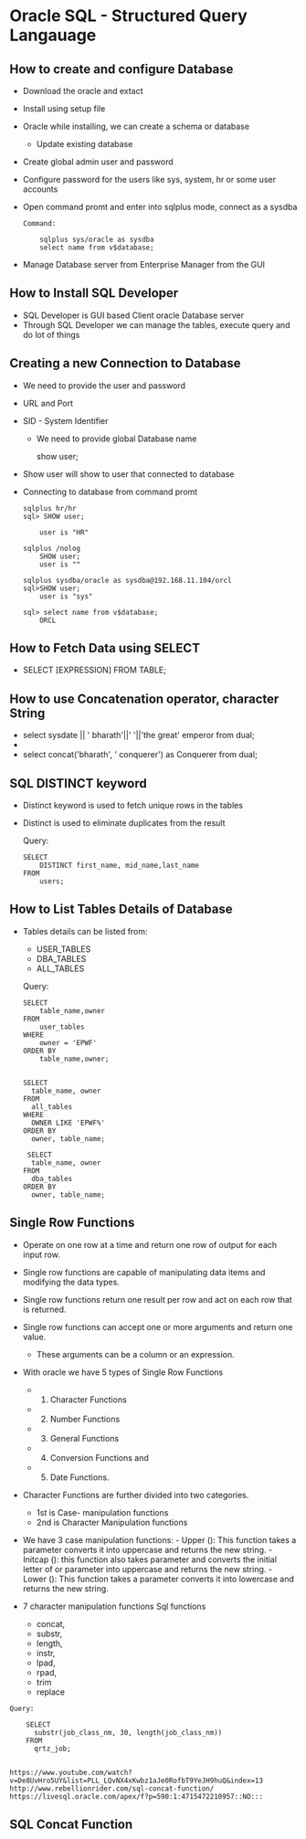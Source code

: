 # Oracle SQL - Structured Query Langauage



## How to create and configure Database

-	Download the oracle and extact
-	Install using setup file
-	Oracle while installing, we can create a schema or database
	-	Update existing database
-	Create global admin user and password
-	Configure password for the users like sys, system, hr or some user accounts
-	Open command promt and enter into sqlplus mode, connect as a sysdba
		
		Command:
		
			sqlplus sys/oracle as sysdba
			select name from v$database; 
			
-	Manage Database server from Enterprise Manager from the GUI


## How to Install SQL Developer

-	SQL Developer is GUI based Client oracle Database server
-	Through SQL Developer we can manage the tables, execute query and do lot of things


## Creating a new Connection to Database 

-	We need to provide the user and password
-	URL and Port
-	SID - System Identifier
	-	We need to provide global Database name
	
	
		show user;
-	Show user will show to user that connected to database
-	Connecting to database from command promt
			
			
		sqlplus hr/hr
		sql> SHOW user;
		
			user is "HR"
			
		sqlplus /nolog
			SHOW user;
			user is ""
		
		sqlplus sysdba/oracle as sysdba@192.168.11.104/orcl
		sql>SHOW user;
			user is "sys"
		
		sql> select name from v$database;
			ORCL
			
##	How to Fetch Data using SELECT

-	SELECT [EXPRESSION] FROM TABLE;

## How to use Concatenation operator, character String

-	select sysdate || ' bharath'||' '||'the great'  emperor from dual;
-	
-	select concat('bharath', ' conquerer') as Conquerer from dual;


##	SQL DISTINCT keyword

-	Distinct keyword is used to fetch unique rows in the tables
-	Distinct is used to eliminate duplicates from the result

	Query:
	
		SELECT
			DISTINCT first_name, mid_name,last_name
		FROM
			users;

## How to List Tables Details of Database
	
-	Tables details can be listed from:
	-	USER_TABLES
	-	DBA_TABLES
	-	ALL_TABLES
	
	Query:
	
		SELECT 
			table_name,owner
		FROM
			user_tables
		WHERE 
			owner = 'EPWF'
		ORDER BY
			table_name,owner;
			
		
		SELECT 
		  table_name, owner
		FROM
		  all_tables
		WHERE
		  OWNER LIKE 'EPWF%'
		ORDER BY
		  owner, table_name;
		  
		 SELECT
		  table_name, owner
		FROM
		  dba_tables
		ORDER BY
		  owner, table_name;
		  
		  
##	Single Row Functions

-	Operate on one row at a time and return one row of output for each input row.
-	Single row functions are capable of manipulating data items and modifying the data types. 
-	Single row functions return one result per row and act on each row that is returned.
-	Single row functions can accept one or more arguments and return one value.
	-	These arguments can be a column or an expression.

-	With oracle we have 5 types of Single Row Functions 
	-	1. Character Functions
	-	2. Number Functions
	-	3. General Functions
	-	4. Conversion Functions and
	-	5. Date Functions.
-	Character Functions are further divided into two categories.
	-	1st is Case- manipulation functions  
	-	2nd is Character Manipulation functions
 
-	We have 3 case manipulation functions:
		-	Upper (): This function takes a parameter converts it into uppercase and returns the new string.
		-	Initcap ():  this function also takes parameter and converts the initial letter of or parameter into uppercase and returns the new string.
		-	Lower (): This function takes a parameter converts it into lowercase and returns the new string.
-	 7 character manipulation functions Sql functions 
		-	concat, 
		-	substr,
		-	length, 
		-	instr, 
		-	lpad, 
		-	rpad, 
		-	trim 
		-	replace
		
	Query:

		SELECT 
		  substr(job_class_nm, 30, length(job_class_nm))
		FROM
		  qrtz_job;
	

	https://www.youtube.com/watch?v=De8UvHro5UY&list=PLL_LQvNX4xKwbz1aJe0RofbT9YeJH9huQ&index=13
	http://www.rebellionrider.com/sql-concat-function/
	https://livesql.oracle.com/apex/f?p=590:1:4715472210957::NO:::
##	SQL Concat Function 		
































	